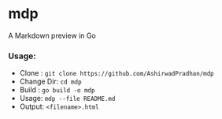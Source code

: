 # mdp
A Markdown preview in Go

### Usage:
* Clone : `git clone https://github.com/AshirwadPradhan/mdp`
* Change Dir: `cd mdp`
* Build : `go build -o mdp`
* Usage: `mdp --file README.md`
* Output: `<filename>.html`
